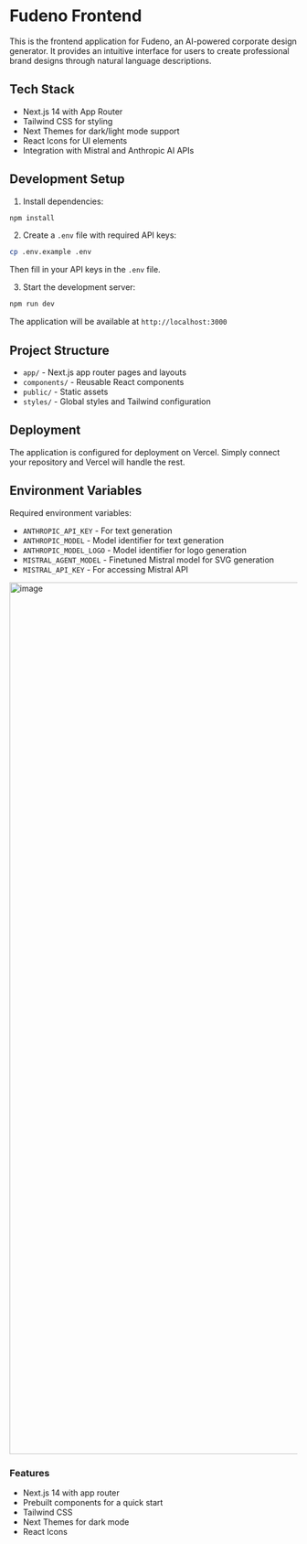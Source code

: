 # Fudeno Frontend

This is the frontend application for Fudeno, an AI-powered corporate design generator. It provides an intuitive interface for users to create professional brand designs through natural language descriptions.

## Tech Stack

- Next.js 14 with App Router
- Tailwind CSS for styling
- Next Themes for dark/light mode support
- React Icons for UI elements
- Integration with Mistral and Anthropic AI APIs

## Development Setup

1. Install dependencies:

```bash
npm install
```

2. Create a `.env` file with required API keys:

```bash
cp .env.example .env
```

Then fill in your API keys in the `.env` file.

3. Start the development server:

```bash
npm run dev
```

The application will be available at `http://localhost:3000`

## Project Structure

- `app/` - Next.js app router pages and layouts
- `components/` - Reusable React components
- `public/` - Static assets
- `styles/` - Global styles and Tailwind configuration

## Deployment

The application is configured for deployment on Vercel. Simply connect your repository and Vercel will handle the rest.

## Environment Variables

Required environment variables:

- `ANTHROPIC_API_KEY` - For text generation
- `ANTHROPIC_MODEL` - Model identifier for text generation
- `ANTHROPIC_MODEL_LOGO` - Model identifier for logo generation
- `MISTRAL_AGENT_MODEL` - Finetuned Mistral model for SVG generation
- `MISTRAL_API_KEY` - For accessing Mistral API

<img width="1525" alt="image" src="https://github.com/user-attachments/assets/68db6585-3807-49c0-89fc-7a298c2abb02">

### Features

- Next.js 14 with app router
- Prebuilt components for a quick start
- Tailwind CSS
- Next Themes for dark mode
- React Icons
